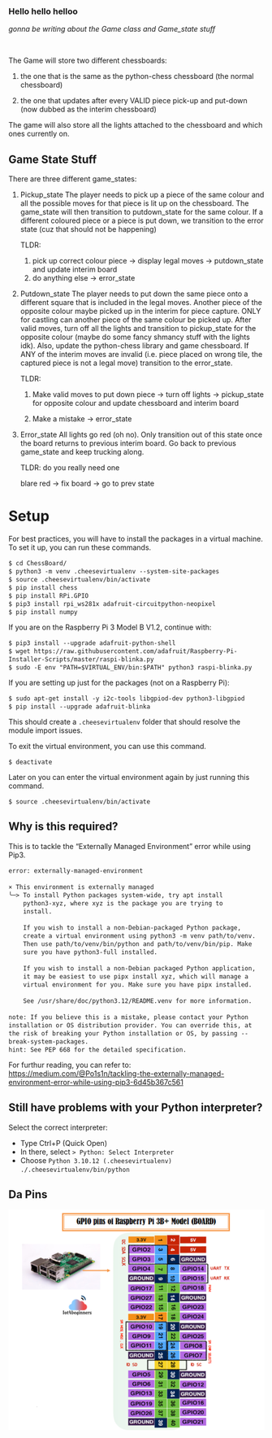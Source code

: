 ### Hello hello helloo 
*gonna be writing about the Game class and Game_state stuff*

<br>

The Game will store two different chessboards:

1. the one that is the same as the python-chess chessboard
   (the normal chessboard)

2. the one that updates after every VALID piece pick-up and put-down
   (now dubbed as the interim chessboard)

The game will also store all the lights attached to the chessboard and which ones
currently on.

## Game State Stuff

There are three different game_states:

1. Pickup_state
   The player needs to pick up a piece of the same colour and all the possible
   moves for that piece is lit up on the chessboard. The game_state will then
   transition to putdown_state for the same colour. If a different coloured piece
   or a piece is put down, we transition to the error state (cuz that should not be happening)

   TLDR:

   1. pick up correct colour piece -> display legal moves -> putdown_state and update interim board
   2. do anything else -> error_state

2. Putdown_state
   The player needs to put down the same piece onto a different square that is
   included in the legal moves. Another piece of the opposite colour maybe picked up
   in the interim for piece capture. ONLY for castling can another piece of the
   same colour be picked up. After valid moves, turn off all the lights and transition
   to pickup_state for the opposite colour (maybe do some fancy shmancy stuff with
   the lights idk). Also, update the python-chess library and game chessboard.
   If ANY of the interim moves are invalid (i.e. piece placed on wrong tile, the
   captured piece is not a legal move) transition to the error_state.

   TLDR:

   1. Make valid moves to put down piece -> turn off lights -> pickup_state for
      opposite colour and update chessboard and interim board

   2. Make a mistake -> error_state

3. Error_state
   All lights go red (oh no). Only transition out of this state once the board
   returns to previous interim board. Go back to previous game_state and keep
   trucking along.

   TLDR: do you really need one

   blare red -> fix board -> go to prev state



# Setup
For best practices, you will have to install the packages in a virtual machine.
To set it up, you can run these commands.

```
$ cd ChessBoard/
$ python3 -m venv .cheesevirtualenv --system-site-packages
$ source .cheesevirtualenv/bin/activate
$ pip install chess
$ pip install RPi.GPIO
$ pip3 install rpi_ws281x adafruit-circuitpython-neopixel
$ pip install numpy
```

If you are on the Raspberry Pi 3 Model B V1.2, continue with:

```
$ pip3 install --upgrade adafruit-python-shell
$ wget https://raw.githubusercontent.com/adafruit/Raspberry-Pi-Installer-Scripts/master/raspi-blinka.py
$ sudo -E env "PATH=$VIRTUAL_ENV/bin:$PATH" python3 raspi-blinka.py
```

If you are setting up just for the packages (not on a Raspberry Pi):

```
$ sudo apt-get install -y i2c-tools libgpiod-dev python3-libgpiod
$ pip install --upgrade adafruit-blinka
```

This should create a `.cheesevirtualenv` folder that should resolve the module import issues.
<br>

To exit the virtual environment, you can use this command.

```
$ deactivate
```

Later on you can enter the virtual environment again by just running this command.

```
$ source .cheesevirtualenv/bin/activate
```

## Why is this required?
This is to tackle the “Externally Managed Environment” error while using Pip3.

```
error: externally-managed-environment

× This environment is externally managed
╰─> To install Python packages system-wide, try apt install
    python3-xyz, where xyz is the package you are trying to
    install.
    
    If you wish to install a non-Debian-packaged Python package,
    create a virtual environment using python3 -m venv path/to/venv.
    Then use path/to/venv/bin/python and path/to/venv/bin/pip. Make
    sure you have python3-full installed.
    
    If you wish to install a non-Debian packaged Python application,
    it may be easiest to use pipx install xyz, which will manage a
    virtual environment for you. Make sure you have pipx installed.
    
    See /usr/share/doc/python3.12/README.venv for more information.

note: If you believe this is a mistake, please contact your Python installation or OS distribution provider. You can override this, at the risk of breaking your Python installation or OS, by passing --break-system-packages.
hint: See PEP 668 for the detailed specification.
```

For furthur reading, you can refer to: https://medium.com/@Po1s1n/tackling-the-externally-managed-environment-error-while-using-pip3-6d45b367c561

## Still have problems with your Python interpreter?
Select the correct interpreter:

- Type Ctrl+P (Quick Open)
- In there, select `> Python: Select Interpreter`
- Choose `Python 3.10.12 (.cheesevirtualenv) ./.cheesevirtualenv/bin/python`

## Da Pins
![alt text](image.png)